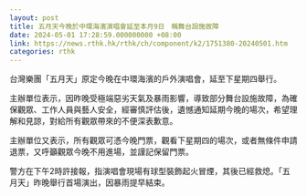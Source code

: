 ```yaml
---
layout: post
title: 五月天今晚於中環海濱演唱會延至本月9日　稱舞台設施故障
date: 2024-05-01 17:28:59.000000000 +08:00
link: https://news.rthk.hk/rthk/ch/component/k2/1751380-20240501.htm
categories: rthk
---
```


台灣樂團「五月天」原定今晚在中環海濱的戶外演唱會，延至下星期四舉行。

主辦單位表示，因昨晚受極端惡劣天氣及暴雨影響，導致部分舞台設施故障，為確保觀眾、工作人員與藝人安全，經審慎評估後，遺憾通知延期今晚的場次，希望理解和見諒，對給所有觀眾帶來的不便深表歉意。

主辦單位又表示，所有觀眾可憑今晚門票，觀看下星期四的場次，或者無條件申請退票，又呼籲觀眾今晚不用進場，並謹記保留門票。

警方在下午2時許接報，指演唱會現場有球型裝飾起火冒煙，其後已經救熄。「五月天」昨晚舉行首場演出，因暴雨提早結束。
